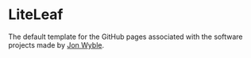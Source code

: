 # LiteLeaf

The default template for the GitHub pages associated with the software projects made by [Jon Wyble](https://github.com/jwyble).
